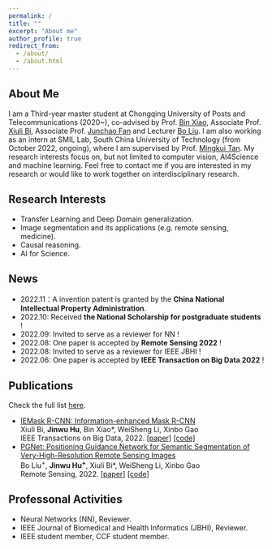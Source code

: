 ```yaml
---
permalink: /
title: ""
excerpt: "About me"
author_profile: true
redirect_from: 
  - /about/
  - /about.html
---
```

About Me
------
I am a Third-year master student at Chongqing University of Posts and Telecommunications (2020~), co-advised by Prof. [Bin Xiao](https://scholar.google.com/citations?user=e3Dw1bkAAAAJ&hl=en), Associate Prof. [Xiuli Bi](https://scholar.google.com/citations?user=1Ezgfw8AAAAJ&hl=en), Associate Prof. [Junchao Fan](https://scholar.google.com/citations?user=FhHYPaIAAAAJ&hl=en) and Lecturer [Bo Liu](https://scholar.google.com/citations?user=fXlz210AAAAJ&hl=en). I am also working as an intern at  SMIL Lab, South China University of Technology (from October 2022, ongoing), where I am supervised by Prof. [Mingkui Tan](https://tanmingkui.github.io/). My research interests focus on, but not limited to computer vision, AI4Science and machine learning. Feel free to contact me if you are interested in my research or would like to work together on interdisciplinary research.

Research Interests
------
- Transfer Learning and Deep Domain generalization.
- Image segmentation and its applications (e.g. remote sensing, medicine).
- Causal reasoning.
- AI for Science.

News
------
- 2022.11：A invention patent is granted by the **China National Intellectual Property Administration**.
- 2022.10: Received **the National Scholarship for postgraduate students** !
- 2022.09: Invited to serve as a reviewer for NN !
- 2022.08: One paper is accepted by **Remote Sensing 2022** !
- 2022.08: Invited to serve as a reviewer for IEEE JBHI !
- 2022.06: One paper is accepted by **IEEE Transaction on Big Data 2022** !


Publications
------
Check the full list [here](https://scholar.google.com/citations?user=XmqjPi0AAAAJ&hl=en).
- [IEMask R-CNN: Information-enhanced Mask R-CNN](https://ieeexplore.ieee.org/abstract/document/9811396)  <br>
Xiuli Bi, **Jinwu Hu**, Bin Xiao*, WeiSheng Li, Xinbo Gao <br>
     IEEE Transactions on Big Data, 2022.
<a href="https://ieeexplore.ieee.org/abstract/document/9811396">[paper]</a>  <a href="https://github.com/Fhujinwu/IEMask">[code]</a>
- [PGNet: Positioning Guidance Network for Semantic Segmentation of Very-High-Resolution Remote Sensing Images](https://www.mdpi.com/2072-4292/14/17/4219)  <br>
Bo Liu<sup>+</sup>, **Jinwu Hu<sup>+</sup>**, Xiuli Bi*, WeiSheng Li, Xinbo Gao <br>
     Remote Sensing, 2022.
<a href="https://www.mdpi.com/2072-4292/14/17/4219">[paper]</a>  <a href="https://github.com/Fhujinwu/PGNet">[code]</a>

Professonal Activities
------
- Neural Networks (NN), Reviewer.
- IEEE Journal of Biomedical and Health Informatics (JBHI), Reviewer.
- IEEE student member, CCF student member.

